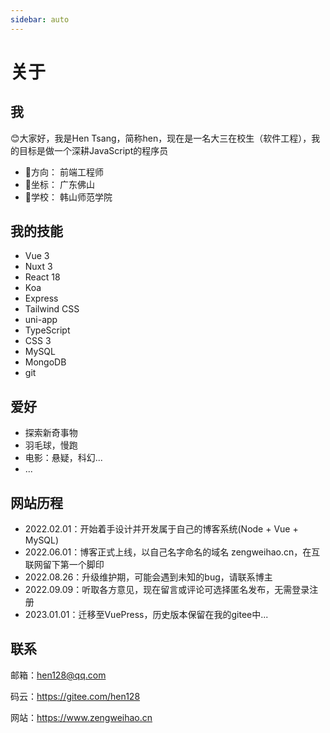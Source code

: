 ```yaml
---
sidebar: auto
---
```


# 关于

## 我

😊大家好，我是Hen Tsang，简称hen，现在是一名大三在校生（软件工程），我的目标是做一个深耕JavaScript的程序员

- 🧭方向： 前端工程师
- 🎈坐标： 广东佛山
- 🏫学校： 韩山师范学院

## 我的技能
- Vue 3
- Nuxt 3
- React 18
- Koa
- Express
- Tailwind CSS
- uni-app
- TypeScript
- CSS 3
- MySQL
- MongoDB
- git


## 爱好

- 探索新奇事物
- 羽毛球，慢跑
- 电影：悬疑，科幻...
- ...


## 网站历程

- 2022.02.01：开始着手设计并开发属于自己的博客系统(Node + Vue + MySQL)
- 2022.06.01：博客正式上线，以自己名字命名的域名 zengweihao.cn，在互联网留下第一个脚印 
- 2022.08.26：升级维护期，可能会遇到未知的bug，请联系博主
- 2022.09.09：听取各方意见，现在留言或评论可选择匿名发布，无需登录注册
- 2023.01.01：迁移至VuePress，历史版本保留在我的gitee中...


## 联系

邮箱：hen128@qq.com

码云：https://gitee.com/hen128

网站：https://www.zengweihao.cn